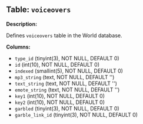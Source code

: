 ## Table: `voiceovers`

**Description:**

Defines `voiceovers` table in the World database.

**Columns:**
- `type_id` (tinyint(3), NOT NULL, DEFAULT 0)
- `id` (int(10), NOT NULL, DEFAULT 0)
- `indexed` (smallint(5), NOT NULL, DEFAULT 0)
- `mp3_string` (text, NOT NULL, DEFAULT '')
- `text_string` (text, NOT NULL, DEFAULT '')
- `emote_string` (text, NOT NULL, DEFAULT '')
- `key1` (int(10), NOT NULL, DEFAULT 0)
- `key2` (int(10), NOT NULL, DEFAULT 0)
- `garbled` (tinyint(3), NOT NULL, DEFAULT 0)
- `garble_link_id` (tinyint(3), NOT NULL, DEFAULT 0)